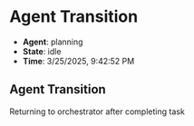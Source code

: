 # Agent Transition

- **Agent**: planning
- **State**: idle
- **Time**: 3/25/2025, 9:42:52 PM

## Agent Transition

Returning to orchestrator after completing task


